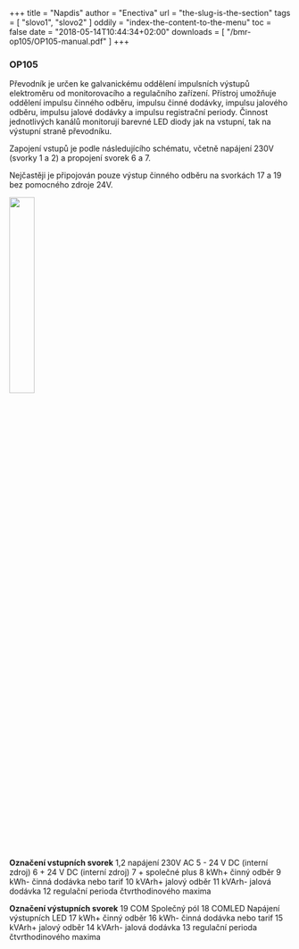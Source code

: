 +++
title = "Napdis"
author = "Enectiva"
url = "the-slug-is-the-section"
tags = [
    "slovo1",
    "slovo2"
]
oddily = "index-the-content-to-the-menu"
toc = false
date = "2018-05-14T10:44:34+02:00"
downloads = [
    "/bmr-op105/OP105-manual.pdf"
]
+++
### OP105
Převodník je určen ke galvanickému oddělení impulsních výstupů elektroměru od monitorovacího a regulačního zařízení. Přístroj umožňuje oddělení impulsu činného odběru, impulsu činné dodávky, impulsu jalového odběru, impulsu jalové dodávky a impulsu registrační periody. Činnost jednotlivých kanálů monitorují barevné LED diody jak na vstupní, tak na výstupní straně převodníku.

Zapojení vstupů je podle následujícího schématu, včetně napájení 230V (svorky 1 a 2) a propojení svorek 6 a 7.

Nejčastěji je připojován pouze výstup činného odběru na svorkách 17 a 19 bez pomocného zdroje 24V.


<img class="right" src="/images/bmr-op105/op105-schema.png" style="width:30%"></img>

**Označení vstupních svorek**
1,2	napájení 230V AC
5	- 24 V DC (interní zdroj) 
6	+ 24 V DC (interní zdroj)
7	+ společné plus
8	kWh+ činný odběr
9	kWh- činná dodávka nebo tarif
10	kVArh+ jalový odběr
11	kVArh- jalová dodávka
12	regulační perioda čtvrthodinového maxima

**Označení výstupních svorek**
19	COM Společný pól
18	COMLED Napájení výstupních LED
17	kWh+ činný odběr
16	kWh- činná dodávka nebo tarif
15	kVArh+ jalový odběr
14	kVArh- jalová dodávka
13	regulační perioda čtvrthodinového maxima

